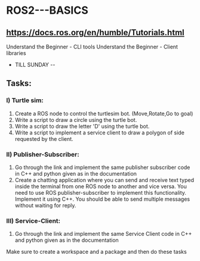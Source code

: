 # ROS2---BASICS

## https://docs.ros.org/en/humble/Tutorials.html
Understand the Beginner - CLI tools 
Understand the Beginner - Client libraries
- TILL SUNDAY --
## Tasks: 
### I) Turtle sim:
1) Create a ROS node to control the turtlesim bot. (Move,Rotate,Go to goal)
2) Write a script to draw a circle using the turtle bot.
3) Write a script to draw the letter 'D' using the turtle bot.
4) Write a script to implement a service client to draw a polygon of side requested by the client.
### II) Publisher-Subscriber:
1) Go through the link and implement the same publisher subscriber code in C++ and python given as in the documentation
2) Create a chatting application where you can send and receive text typed inside the terminal from one ROS node to another and vice versa.
You need to use ROS publisher-subscriber to implement this functionality.
Implement it using C++.
You should be able to send multiple messages without waiting for reply.
### III) Service-Client:
1) Go through the link and implement the same Service Client code in C++ and python given as in the documentation

Make sure to create a workspace and a package and then do these tasks
